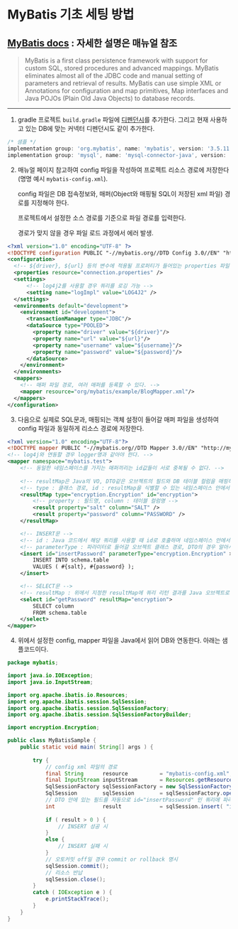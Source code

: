 # MyBatis 기초 세팅 방법

## [MyBatis docs](https://mybatis.org/mybatis-3/) : 자세한 설명은 매뉴얼 참조

> MyBatis is a first class persistence framework with support for custom SQL, stored procedures and advanced mappings. MyBatis eliminates almost all of the JDBC code and manual setting of parameters and retrieval of results. MyBatis can use simple XML or Annotations for configuration and map primitives, Map interfaces and Java POJOs (Plain Old Java Objects) to database records.

---

1. gradle 프로젝트 `build.gradle` 파일에 [디펜던시](https://mvnrepository.com/artifact/org.mybatis/mybatis)를 추가한다. 그리고 현재 사용하고 있는 DB에 맞는 커넥터 디펜던시도 같이 추가한다.

```groovy
/* 샘플 */
implementation group: 'org.mybatis', name: 'mybatis', version: '3.5.11'
implementation group: 'mysql', name: 'mysql-connector-java', version: '8.0.31'
```

2. 매뉴얼 페이지 참고하여 config 파일을 작성하여 프로젝트 리소스 경로에 저장한다(명명 예시 `mybatis-config.xml`).

   config 파일은 DB 접속정보와, 매퍼(Object와 매핑될 SQL이 저장된 xml 파일) 경로를 지정해야 한다.

   프로젝트에서 설정한 소스 경로를 기준으로 파일 경로를 입력한다.

   경로가 맞지 않을 경우 파일 로드 과정에서 에러 발생.

```xml
<?xml version="1.0" encoding="UTF-8" ?>
<!DOCTYPE configuration PUBLIC "-//mybatis.org//DTD Config 3.0//EN" "https://mybatis.org/dtd/mybatis-3-config.dtd">
<configuration>
  <!-- ${driver}, ${url} 등의 변수에 적용될 프로퍼티가 들어있는 properties 파일 경로 -->
  <properties resource="connection.properties" />
  <settings>
      <!-- log4j2를 사용할 경우 쿼리를 로깅 가능 -->
      <setting name="logImpl" value="LOG4J2" />
  </settings>
  <environments default="development">
    <environment id="development">
      <transactionManager type="JDBC"/>
      <dataSource type="POOLED">
        <property name="driver" value="${driver}"/>
        <property name="url" value="${url}"/>
        <property name="username" value="${username}"/>
        <property name="password" value="${password}"/>
      </dataSource>
    </environment>
  </environments>
  <mappers>
    <!-- 매퍼 파일 경로, 여러 매퍼를 등록할 수 있다. -->
    <mapper resource="org/mybatis/example/BlogMapper.xml"/>
  </mappers>
</configuration>
```

3. 다음으로 실제로 SQL문과, 매핑되는 객체 설정이 들어갈 매퍼 파일을 생성하여 config 파일과 동일하게 리소스 경로에 저장한다.

```xml
<?xml version="1.0" encoding="UTF-8"?>
<!DOCTYPE mapper PUBLIC "-//mybatis.org//DTD Mapper 3.0//EN" "http://mybatis.org/dtd/mybatis-3-mapper.dtd">
<!-- log4j와 연동할 경우 logger명과 같아야 한다. -->
<mapper namespace="mybatis.test">
    <!-- 동일한 네임스페이스를 가지는 매퍼끼리는 id값들이 서로 중복될 수 없다. -->
    
    <!-- resultMap은 Java의 VO, DTO같은 오브젝트의 필드와 DB 테이블 컬럼을 매핑하는 설정이다. -->
    <!-- type : 클래스 경로, id : resultMap을 식별할 수 있는 네임스페이스 안에서 유니크한 명칭 -->
    <resultMap type="encryption.Encryption" id="encryption">
        <!-- property : 필드명, column : 테이블 컬럼명 -->
        <result property="salt" column="SALT" />
        <result property="password" column="PASSWORD" />
    </resultMap>

    <!-- INSERT문 -->
    <!-- id : Java 코드에서 해당 쿼리를 사용할 때 id로 호출하며 네임스페이스 안에서 유니크해야 한다. -->
    <!-- parameterType : 파라미터로 들어갈 오브젝트 클래스 경로, DTO의 경우 알아서 필드명이 일치하는 필드값을 매핑한다. -->
    <insert id="insertPassword" parameterType="encryption.Encryption" >
        INSERT INTO schema.table
        VALUES ( #{salt}, #{password} );
    </insert>

    <!-- SELECT문 -->
    <!-- resultMap : 위에서 지정한 resultMap에 쿼리 리턴 결과를 Java 오브젝트로 매핑한다. -->
    <select id="getPassword" resultMap="encryption">
        SELECT column
        FROM schema.table
    </select>
</mapper>
```

4. 위에서 설정한 config, mapper 파일을 Java에서 읽어 DB와 연동한다. 아래는 샘플코드이다.

```java
package mybatis;

import java.io.IOException;
import java.io.InputStream;

import org.apache.ibatis.io.Resources;
import org.apache.ibatis.session.SqlSession;
import org.apache.ibatis.session.SqlSessionFactory;
import org.apache.ibatis.session.SqlSessionFactoryBuilder;

import encryption.Encryption;

public class MyBatisSample {
    public static void main( String[] args ) {
        
        try {
            // config xml 파일의 경로
            final String      resource          = "mybatis-config.xml";
            final InputStream inputStream       = Resources.getResourceAsStream( resource );
            SqlSessionFactory sqlSessionFactory = new SqlSessionFactoryBuilder().build( inputStream );
            SqlSession        sqlSession        = sqlSessionFactory.openSession();
            // DTO 안에 있는 필드를 자동으로 id="insertPassword" 인 쿼리에 파라미터로 매핑하여 실행
            int               result            = sqlSession.insert( "insertPassword", new Encryption( "String", "String" ) );
            
            if ( result > 0 ) {
                // INSERT 성공 시
            }
            else {
                // INSERT 실패 시
            }
            // 오토커밋 off일 경우 commit or rollback 명시
            sqlSession.commit();
            // 리소스 반납
            sqlSession.close();
        }
        catch ( IOException e ) {
            e.printStackTrace();
        }
    }
}

```
